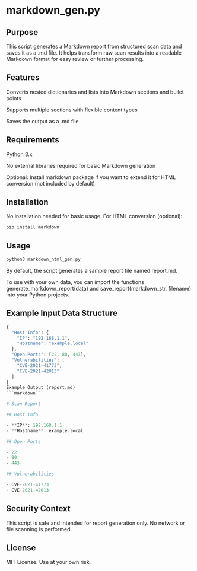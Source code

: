 # markdown_gen.py
## Purpose
This script generates a Markdown report from structured scan data and saves it as a .md file. It helps transform raw scan results into a readable Markdown format for easy review or further processing.

## Features
Converts nested dictionaries and lists into Markdown sections and bullet points

Supports multiple sections with flexible content types

Saves the output as a .md file

## Requirements
Python 3.x

No external libraries required for basic Markdown generation

Optional: Install markdown package if you want to extend it for HTML conversion (not included by default)

## Installation
No installation needed for basic usage. For HTML conversion (optional):
```bash
pip install markdown
```
## Usage
```bash
python3 markdown_html_gen.py
```
By default, the script generates a sample report file named report.md.

To use with your own data, you can import the functions generate_markdown_report(data) and save_report(markdown_str, filename) into your Python projects.

## Example Input Data Structure
```python
{
  "Host Info": {
    "IP": "192.168.1.1",
    "Hostname": "example.local"
  },
  "Open Ports": [22, 80, 443],
  "Vulnerabilities": [
    "CVE-2021-41773",
    "CVE-2021-42013"
  ]
}
Example Output (report.md)
```markdown```

# Scan Report

## Host Info

- **IP**: 192.168.1.1
- **Hostname**: example.local

## Open Ports

- 22
- 80
- 443

## Vulnerabilities

- CVE-2021-41773
- CVE-2021-42013
```
## Security Context
This script is safe and intended for report generation only. No network or file scanning is performed.

## License
MIT License. Use at your own risk.
